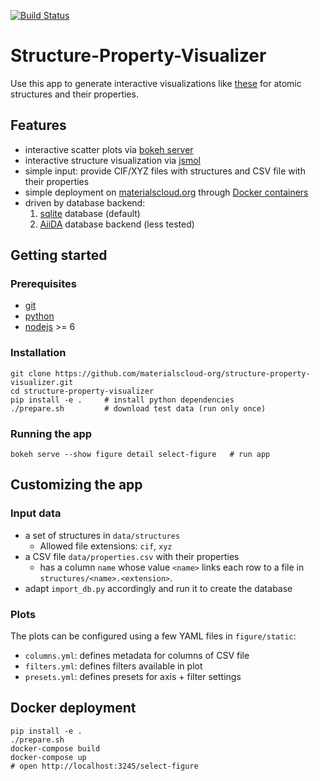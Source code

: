 [![Build Status](https://travis-ci.org/materialscloud-org/structure-property-visualizer.svg?branch=master)](https://travis-ci.org/materialscloud-org/structure-property-visualizer)

# Structure-Property-Visualizer

Use this app to generate interactive visualizations like [these](https://www.materialscloud.org/discover/cofs#mcloudHeader) 
for atomic structures and their properties.

## Features

 * interactive scatter plots via [bokeh server](https://bokeh.pydata.org/en/1.0.4/)
 * interactive structure visualization via [jsmol](https://chemapps.stolaf.edu/jmol/docs/)
 * simple input: provide CIF/XYZ files with structures and CSV file with their properties
 * simple deployment on [materialscloud.org](https://www.materialscloud.org/discover/menu) through [Docker containers](http://docker.com)
 * driven by database backend:
   1. [sqlite](https://www.sqlite.org/index.html) database (default)
   1. [AiiDA](http://www.aiida.net/) database backend (less tested)

## Getting started

### Prerequisites

 * [git](https://git-scm.com/)
 * [python](https://www.python.org/)
 * [nodejs](https://nodejs.org/en/) >= 6

### Installation

```
git clone https://github.com/materialscloud-org/structure-property-visualizer.git
cd structure-property-visualizer
pip install -e .     # install python dependencies
./prepare.sh         # download test data (run only once)
```

### Running the app

```
bokeh serve --show figure detail select-figure   # run app
```

## Customizing the app

### Input data
 * a set of structures in `data/structures`
   * Allowed file extensions: `cif`, `xyz`
 * a CSV file `data/properties.csv` with their properties
   * has a column `name` whose value `<name>` links each row to a file in `structures/<name>.<extension>`.
 * adapt `import_db.py` accordingly and run it to create the database

### Plots

The plots can be configured using a few YAML files in `figure/static`:
 * `columns.yml`: defines metadata for columns of CSV file
 * `filters.yml`: defines filters available in plot
 * `presets.yml`: defines presets for axis + filter settings

## Docker deployment

```
pip install -e .
./prepare.sh
docker-compose build
docker-compose up
# open http://localhost:3245/select-figure
```
